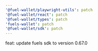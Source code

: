 ```yaml
---
'@fuel-wallet/playwright-utils': patch
'@fuel-wallet/react': patch
'@fuel-wallet/types': patch
'fuels-wallet': patch
'@fuel-wallet/sdk': patch
---
```


feat: update fuels sdk to version 0.67.0
